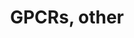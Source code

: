 ---
annotations:
- type: Pathway Ontology
  value: G protein mediated signaling pathway
authors:
- 169.230.77.174
- MaintBot
- Christine Chichester
- Eweitz
description: ''
last-edited: 2021-05-16
organisms:
- Rattus norvegicus
redirect_from:
- /index.php/Pathway:WP409
- /instance/WP409
schema-jsonld:
- '@context': https://schema.org/
  '@id': https://wikipathways.github.io/pathways/WP409.html
  '@type': Dataset
  creator:
    '@type': Organization
    name: WikiPathways
  description: ''
  keywords:
  - OR3A3
  - GPR77
  - Lphn3
  - HSA3
  - HSA8
  - Gpr56
  - Olr414
  - F2r
  - Olr806
  - Gpr88
  - Celsr2
  - LOC168188
  - FY
  - OR10A1
  - Il8rb
  - Ntsr1
  - Gpr143
  - Hrh4
  - Prokr2
  - GPR133
  - Adora3
  - Q9H2C7
  - Gpr55
  - Olr1512
  - Olr230
  - Ghrhr
  - Celsr3
  - Gpr116
  - Grm8
  - Gnrhr
  - OR7E18P
  - Gpr135
  - HSA1
  - Adora2a
  - OR2A20P
  - Gpr84
  - Rxfp1
  - OR8G2
  - Grpr
  - OR7E35P
  - OR51A1P
  - OR1F1
  - OR1E3P
  - P47889
  - Gpr132
  - OR2M4
  - RGD1560166
  - EMR2
  - LOC690849
  - Il8ra
  - TAAR3
  - Q9UDD7
  - Uts2r
  - OR3A4
  - CCR2
  - Ptgfr
  - Ccr5
  - Gpr176
  - Sstr2
  - Olr1302
  - CNR1
  - P47886
  - Adrb2
  - Ltb4r2
  - OR1G1
  - Htr7
  - Gpr83
  - OR2B6
  - Gpr183
  - Grm1
  - HSA12
  - Gpr61
  - P2ry13
  - Rxfp3
  - Celsr1
  - OR5D3P
  - Q9BYT4
  - Smo
  - Taar5
  - OR7E19P
  - Taar2
  - S1pr1
  - OR5E1P
  - O60411
  - Gpr18
  - OR5D3
  - OR5-85
  - HSA10
  - Chrm2
  - Htr2a
  - Lgr6
  - Cxcr3
  - Gpr162
  - Cckbr
  - Olr227
  - VN1R1
  - Alg6
  - Htr1f
  - Drd3
  - Q9UDD8
  - OR2A4
  - GPR17
  - LOC362068
  - GPR145
  - Fshr
  - Ednra
  - OR1R1P
  - Q9UEB1
  - Chrm3
  - Drd4
  - P2RY11
  - Olr812
  - P47892
  - EMR3
  - Lphn2
  - OR1J5
  - OR2A9P
  - Adra1d
  - Olr1466
  license: CC0
  name: GPCRs, other
seo: CreativeWork
title: GPCRs, other
wpid: WP409
---